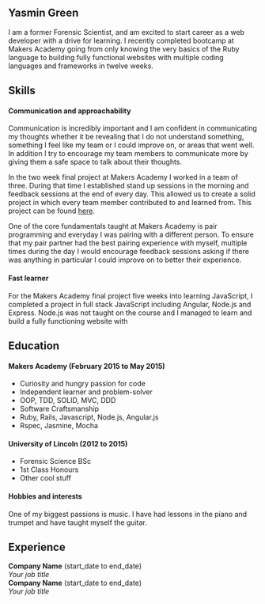 ## Yasmin Green

I am a former Forensic Scientist, and am excited to start career as a web developer with a drive for learning. I recently completed bootcamp at Makers Academy going from only knowing the very basics of the Ruby language to building fully functional websites with multiple coding languages and frameworks in twelve weeks.

## Skills

#### Communication and approachability

Communication is incredibly important and I am confident in communicating my thoughts whether it be revealing that I do not understand something, something I feel like my team or I could improve on, or areas that went well. In addition I try to encourage my team members to communicate more by giving them a safe space to talk about their thoughts.

In the two week final project at Makers Academy I worked in a team of three. During that time I established stand up sessions in the morning and feedback sessions at the end of every day. This allowed us to create a solid project in which every team member contributed to and learned from. This project can be found [here](https://github.com/yasgreen93/social-calendar.git).

One of the core fundamentals taught at Makers Academy is pair programming and everyday I was pairing with a different person. To ensure that my pair partner had the best pairing experience with myself, multiple times during the day I would encourage feedback sessions asking if there was anything in particular I could improve on to better their experience.

#### Fast learner

For the Makers Academy final project five weeks into learning JavaScript, I completed a project in full stack JavaScript including Angular, Node.js and Express. Node.js was not taught on the course and I managed to learn and build a fully functioning website with 

## Education

#### Makers Academy (February 2015 to May 2015)

- Curiosity and hungry passion for code
- Independent learner and problem-solver
- OOP, TDD, SOLID, MVC, DDD
- Software Craftsmanship
- Ruby, Rails, Javascript, Node.js, Angular.js
- Rspec, Jasmine, Mocha

#### University of Lincoln (2012 to 2015)

- Forensic Science BSc
- 1st Class Honours
- Other cool stuff

#### Hobbies and interests
One of my biggest passions is music. I have had lessons in the piano and trumpet and have taught myself the guitar.

## Experience

**Company Name** (start_date to end_date)    
*Your job title*  
**Company Name** (start_date to end_date)   
*Your job title*  
